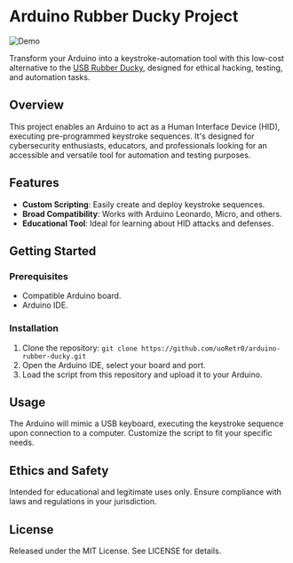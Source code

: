 # Arduino Rubber Ducky Project

![Demo](https://github.com/uoRetr0/arduino-rubber-ducky/blob/main/showcase.gif)

Transform your Arduino into a keystroke-automation tool with this low-cost alternative to the [USB Rubber Ducky](https://shop.hak5.org/products/usb-rubber-ducky), designed for ethical hacking, testing, and automation tasks.

## Overview

This project enables an Arduino to act as a Human Interface Device (HID), executing pre-programmed keystroke sequences. It's designed for cybersecurity enthusiasts, educators, and professionals looking for an accessible and versatile tool for automation and testing purposes.

## Features

- **Custom Scripting**: Easily create and deploy keystroke sequences.
- **Broad Compatibility**: Works with Arduino Leonardo, Micro, and others.
- **Educational Tool**: Ideal for learning about HID attacks and defenses.

## Getting Started

### Prerequisites

- Compatible Arduino board.
- Arduino IDE.

### Installation

1. Clone the repository:
`git clone https://github.com/uoRetr0/arduino-rubber-ducky.git`
2. Open the Arduino IDE, select your board and port.
3. Load the script from this repository and upload it to your Arduino.

## Usage

The Arduino will mimic a USB keyboard, executing the keystroke sequence upon connection to a computer. Customize the script to fit your specific needs.

## Ethics and Safety

Intended for educational and legitimate uses only. Ensure compliance with laws and regulations in your jurisdiction.

## License

Released under the MIT License. See LICENSE for details.
